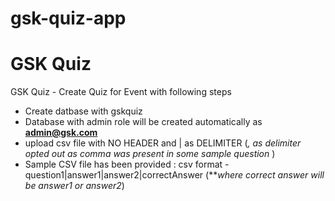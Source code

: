 # gsk-quiz-app

# GSK Quiz

GSK Quiz - Create Quiz for Event with following steps
  - Create datbase with gskquiz
  - Database with admin role will be created automatically as **admin@gsk.com**
  - upload csv file with NO HEADER and | as DELIMITER (*, as delimiter opted out as comma was present in some sample question* )
  - Sample CSV file has been provided : csv format 
        - question1|answer1|answer2|correctAnswer   (***where correct answer will be answer1 or answer2*)
    
